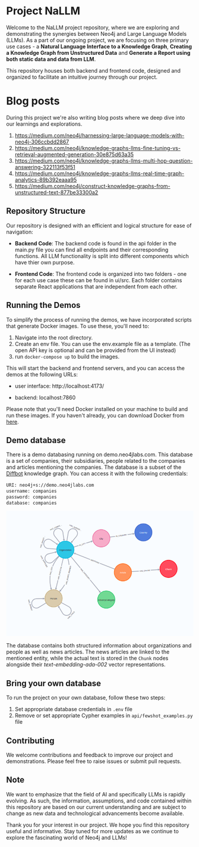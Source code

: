 # Project NaLLM

Welcome to the NaLLM project repository, where we are exploring and demonstrating the synergies between Neo4j and Large Language Models (LLMs). As a part of our ongoing project, we are focusing on three primary use cases - a **Natural Language Interface to a Knowledge Graph**, **Creating a Knowledge Graph from Unstructured Data** and **Generate a Report using both static data and data from LLM**.

This repository houses both backend and frontend code, designed and organized to facilitate an intuitive journey through our project.

# Blog posts

During this project we're also writing blog posts where we deep dive into our learnings and explorations.

1. https://medium.com/neo4j/harnessing-large-language-models-with-neo4j-306ccbdd2867
2. https://medium.com/neo4j/knowledge-graphs-llms-fine-tuning-vs-retrieval-augmented-generation-30e875d63a35
3. https://medium.com/neo4j/knowledge-graphs-llms-multi-hop-question-answering-322113f53f51
4. https://medium.com/neo4j/knowledge-graphs-llms-real-time-graph-analytics-89b392eaaa95
5. https://medium.com/neo4j/construct-knowledge-graphs-from-unstructured-text-877be33300a2
   
## Repository Structure

Our repository is designed with an efficient and logical structure for ease of navigation:

- **Backend Code**: The backend code is found in the api folder in the main.py file you can find all endpoints and their corresponding functions. All LLM functionality is split into different components which have thier own purpose.

- **Frontend Code**: The frontend code is organized into two folders - one for each use case these can be found in ui/src. Each folder contains separate React applications that are independent from each other.

## Running the Demos

To simplify the process of running the demos, we have incorporated scripts that generate Docker images. To use these, you'll need to:

1. Navigate into the root directory.
2. Create an env file. You can use the env.example file as a template. (The open API key is optional and can be provided from the UI instead)
3. run `docker-compose up` to build the images.

This will start the backend and frontend servers, and you can access the demos at the following URLs:

- user interface: http://localhost:4173/

- backend: localhost:7860

Please note that you'll need Docker installed on your machine to build and run these images. If you haven't already, you can download Docker from [here](https://www.docker.com/products/docker-desktop).

## Demo database

There is a demo databasing running on demo.neo4jlabs.com. This database is a set of companies, their subsidiaries, people related to the companies and articles mentioning the companies. The database is a subset of the [Diffbot](https://www.diffbot.com/) knowledge graph. You can access it with the following credentials:

```
URI: neo4j+s://demo.neo4jlabs.com
username: companies
password: companies
database: companies
```

![Graph schema](graph_schema.png)

The database contains both structured information about organizations and people as well as news articles.
The news articles are linked to the mentioned entity, while the actual text is stored in the `Chunk` nodes alongside their _text-embedding-ada-002_ vector representations.

## Bring your own database

To run the project on your own database, follow these two steps:

1. Set appropriate database credentials in `.env` file
2. Remove or set appropriate Cypher examples in `api/fewshot_examples.py` file 

## Contributing

We welcome contributions and feedback to improve our project and demonstrations. Please feel free to raise issues or submit pull requests.

## Note

We want to emphasize that the field of AI and specifically LLMs is rapidly evolving. As such, the information, assumptions, and code contained within this repository are based on our current understanding and are subject to change as new data and technological advancements become available.

Thank you for your interest in our project. We hope you find this repository useful and informative. Stay tuned for more updates as we continue to explore the fascinating world of Neo4j and LLMs!
